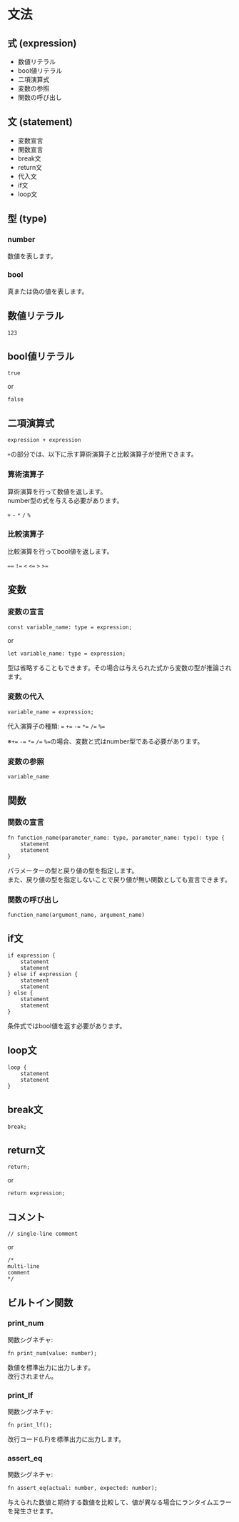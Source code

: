 # 文法

## 式 (expression)
- 数値リテラル
- bool値リテラル
- 二項演算式
- 変数の参照
- 関数の呼び出し

## 文 (statement)
- 変数宣言
- 関数宣言
- break文
- return文
- 代入文
- if文
- loop文

## 型 (type)

### number
数値を表します。

### bool
真または偽の値を表します。

## 数値リテラル
```
123
```

## bool値リテラル
```
true
```
or
```
false
```

## 二項演算式
```
expression + expression
```
`+`の部分では、以下に示す算術演算子と比較演算子が使用できます。

### 算術演算子
算術演算を行って数値を返します。  
number型の式を与える必要があります。

`+` `-` `*` `/` `%`

### 比較演算子
比較演算を行ってbool値を返します。

`==` `!=` `<` `<=` `>` `>=`

## 変数

### 変数の宣言
```
const variable_name: type = expression;
```
or
```
let variable_name: type = expression;
```
型は省略することもできます。その場合は与えられた式から変数の型が推論されます。

### 変数の代入
```
variable_name = expression;
```

代入演算子の種類:
`=` `+=` `-=` `*=` `/=` `%=`

※`+=` `-=` `*=` `/=` `%=`の場合、変数と式はnumber型である必要があります。

### 変数の参照
```
variable_name
```

## 関数

### 関数の宣言
```
fn function_name(parameter_name: type, parameter_name: type): type {
    statement
    statement
}
```
パラメーターの型と戻り値の型を指定します。  
また、戻り値の型を指定しないことで戻り値が無い関数としても宣言できます。

### 関数の呼び出し
```
function_name(argument_name, argument_name)
```

## if文
```
if expression {
    statement
    statement
} else if expression {
    statement
    statement
} else {
    statement
    statement
}
```
条件式ではbool値を返す必要があります。

## loop文
```
loop {
    statement
    statement
}
```

## break文
```
break;
```

## return文
```
return;
```
or
```
return expression;
```

## コメント
```
// single-line comment
```
or
```
/*
multi-line
comment
*/
```

## ビルトイン関数

### print_num
関数シグネチャ:
```
fn print_num(value: number);
```
数値を標準出力に出力します。  
改行されません。

### print_lf
関数シグネチャ:
```
fn print_lf();
```
改行コード(LF)を標準出力に出力します。

### assert_eq
関数シグネチャ:
```
fn assert_eq(actual: number, expected: number);
```
与えられた数値と期待する数値を比較して、値が異なる場合にランタイムエラーを発生させます。
